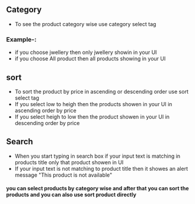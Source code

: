 ## Category

- To see the product category wise use category select tag 
### Example-:
-  if you choose jwellery then only jwellery showin in your UI  
- if you choose All product then all products showing in your UI

## sort 
- To sort the product by price in ascending or descending order use sort select tag
- If you select low to heigh then the products showen in your UI in ascending order by price 
- If you select heigh to low then the product showen in your UI in descending order by price 

## Search
- When you start typing in search box if your input text is matching in products title only that product showen in UI 
- If your input text is not matching to product title then it showes an alert message "This product is not available"

#### you can select products by category wise and after that you can sort the products and you can also use sort product directly

